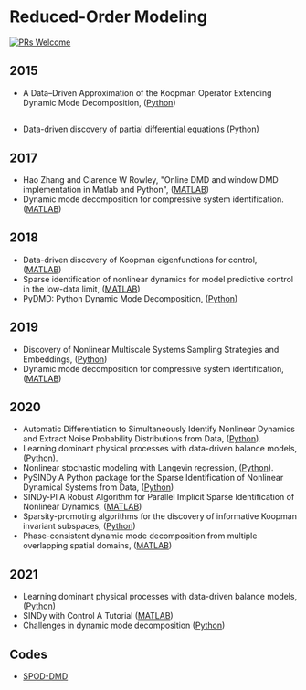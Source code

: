 # Reduced-Order Modeling

[![PRs Welcome](https://img.shields.io/badge/PRs-welcome-brightgreen.svg?style=flat-square)](http://makeapullrequest.com)


## 2015
* A Data–Driven Approximation of the Koopman Operator Extending Dynamic Mode Decomposition, ([Python](https://github.com/dynamicslab/pykoopman))

##
* Data-driven discovery of partial differential equations ([Python](https://github.com/snagcliffs/PDE-FIND))

## 2017
* Hao Zhang and Clarence W Rowley, "Online DMD and window DMD implementation in Matlab and Python", ([MATLAB](https://github.com/haozhg/odmd)) 
* Dynamic mode decomposition for compressive system identification. ([MATLAB](https://github.com/zhbai/cDMDc))

## 2018
* Data-driven discovery of Koopman eigenfunctions for control, ([MATLAB](https://github.com/eurika-kaiser/KRONIC))
* Sparse identification of nonlinear dynamics for model predictive control in the low-data limit, ([MATLAB](https://github.com/eurika-kaiser/SINDY-MPC))
* PyDMD: Python Dynamic Mode Decomposition, ([Python](https://github.com/mathLab/PyDMD))

## 2019
* Discovery of Nonlinear Multiscale Systems Sampling Strategies and Embeddings, ([Python](https://github.com/kpchamp/MultiscaleDiscovery))
* Dynamic mode decomposition for compressive system identification, ([MATLAB](https://github.com/eurika-kaiser/cDMDc))

## 2020
* Automatic Differentiation to Simultaneously Identify Nonlinear Dynamics and Extract Noise Probability Distributions from Data, ([Python](https://github.com/dynamicslab/modified-SINDy)).
* Learning dominant physical processes with data-driven balance models, ([Python](https://github.com/dynamicslab/dominant-balance)).
* Nonlinear stochastic modeling with Langevin regression, ([Python](https://github.com/dynamicslab/langevin-regression)).
* PySINDy A Python package for the Sparse Identification of Nonlinear Dynamical Systems from Data, ([Python](https://github.com/dynamicslab/pysindy))
* SINDy-PI A Robust Algorithm for Parallel Implicit Sparse Identification of Nonlinear Dynamics, ([MATLAB](https://github.com/dynamicslab/SINDy-PI))
* Sparsity-promoting algorithms for the discovery of informative Koopman invariant subspaces, ([Python](https://github.com/pswpswpsw/SKDMD))
* Phase-consistent dynamic mode decomposition from multiple overlapping spatial domains, ([MATLAB](https://github.com/nairaditya/Phase_consistent_DMD))

## 2021
* Learning dominant physical processes with data-driven balance models, ([Python](https://github.com/dynamicslab/dominant-balance))
* SINDy with Control A Tutorial ([MATLAB](https://github.com/urban-fasel/SEIR_SINDY_MPC))
* Challenges in dynamic mode decomposition ([Python](https://deepblue.lib.umich.edu/data/concern/data_sets/cz30ps88z))


## Codes
* [SPOD-DMD](https://github.com/xuanshi123/SPOD-DMD)
